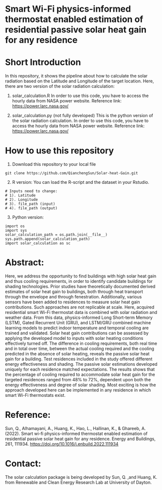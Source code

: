 # Smart Wi-Fi physics-informed thermostat enabled estimation of residential passive solar heat gain for any residence

# Short Introduction
In this repository, it shows the pipeline about how to calculate the solar radiation based on the Latitude and Longitude of the target location.
Here, there are two version of the solar radiation calculation:

1. solar_calculation.R
In order to use this code, you have to access the hourly data from NASA power website.
Reference link: https://power.larc.nasa.gov/

2. solar_calculation.py (not fully developed)
This is the python version of the solar radiation calculation.
In order to use this code, you have to access the hourly data from NASA power website.
Reference link: https://power.larc.nasa.gov/

# How to use this repository

1. Download this repository to your local file 
```
git clone https://github.com/QianchengSun/Solar-heat-Gain.git
```
2. R version:
You can load the R-script and the dataset in your Rstudio.

```
# Inputs need to change:
# 1). Latitude
# 2). Longitude
# 3). file_path (input)
# 4). file_path (output)
```

3. Python version:
```
import os 
import sys
solar_calculation_path = os.path.join(__file__)
sys.path.append(solar_calculation_path)
import solar_calculation as sc
```

# Abstract:

Here, we address the opportunity to find buildings with high solar heat gain and thus cooling requirements, in order to identify candidate buildings for shading 
technologies. Prior studies have theoretically documented derived estimates of solar heat gain to buildings, both through heat transport through the envelope and 
through fenestration. Additionally, various sensors have been added to residences to measure solar heat gain contributions. Such approaches are not replicable at 
scale. Here, acquired residential smart Wi-Fi thermostat data is combined with solar radiation and weather data. From this data, physics-informed Long Short-term 
Memory (LSTM), Gated Recurrent Unit (GRU), and LSTM/GRU combined machine learning models to predict indoor temperature and temporal cooling are trained and 
validated. Solar heat gain contributions can be assessed by applying the developed model to inputs with solar heating conditions effectively turned off. The 
difference in cooling requirements, both real time and in total over time, between the actual cooling required and the cooling predicted in the absence of solar 
heating, reveals the passive solar heat gain for a building. Test residences included in the study offered different energy effectiveness and shading. The passive 
solar estimations developed uniquely for each residence matched expectations. The results shows that the percentage of cooling required to accommodate solar heat 
gain for the targeted residences ranged from 48% to 72%, dependent upon both the energy effectiveness and degree of solar shading. Most exciting is how the approach 
developed here can be implemented in any residence in which smart Wi-Fi thermostats exist.


# Reference:
Sun, Q., Alhamayani, A., Huang, K., Hao, L., Hallinan, K., & Ghareeb, A. (2022). Smart wi-fi physics-informed thermostat enabled estimation of residential passive 
solar heat gain for any residence. Energy and Buildings, 261, 111934. https://doi.org/10.1016/j.enbuild.2022.111934 

# Contact:
The solar calculation package is being developed by Sun, Q. ,and Huang, K. from Renewable and Clean Energy Research Lab at University of Dayton.






